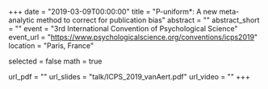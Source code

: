 +++
date = "2019-03-09T00:00:00"
title = "P-uniform*: A new meta-analytic method to correct for publication bias"
abstract = ""
abstract_short = ""
event = "3rd International Convention of Psychological Science"
event_url = "https://www.psychologicalscience.org/conventions/icps2019"
location = "Paris, France"

selected = false
math = true

url_pdf = ""
url_slides = "talk/ICPS_2019_vanAert.pdf"
url_video = ""
+++